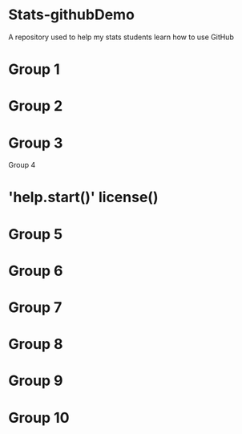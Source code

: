 # Stats-githubDemo
A repository used to help my stats students learn how to use GitHub

Group 1
===

Group 2
===

Group 3
===

Group 4

'help.start()'
license()
===

Group 5
===

Group 6
===

Group 7
===

Group 8
===

Group 9
===

Group 10
===
